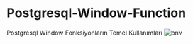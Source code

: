 # Postgresql-Window-Function
Postgresql Window Fonksiyonların Temel Kullanımları
![bnv](https://user-images.githubusercontent.com/55101344/91086633-db0fa400-e657-11ea-988d-cfa88b5da68f.png)
